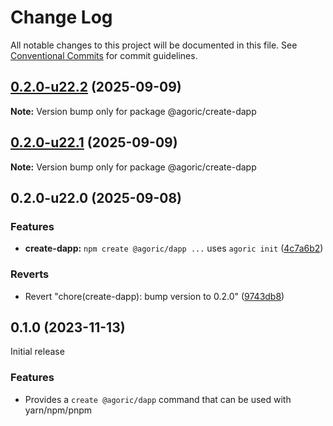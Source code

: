 # Change Log

All notable changes to this project will be documented in this file.
See [Conventional Commits](https://conventionalcommits.org) for commit guidelines.

## [0.2.0-u22.2](https://github.com/Agoric/agoric-sdk/compare/@agoric/create-dapp@0.2.0-u22.1...@agoric/create-dapp@0.2.0-u22.2) (2025-09-09)

**Note:** Version bump only for package @agoric/create-dapp

## [0.2.0-u22.1](https://github.com/Agoric/agoric-sdk/compare/@agoric/create-dapp@0.2.0-u22.0...@agoric/create-dapp@0.2.0-u22.1) (2025-09-09)

**Note:** Version bump only for package @agoric/create-dapp

## 0.2.0-u22.0 (2025-09-08)

### Features

* **create-dapp:** `npm create @agoric/dapp ...` uses `agoric init` ([4c7a6b2](https://github.com/Agoric/agoric-sdk/commit/4c7a6b24a9190e95d9e6706298b9ca8411f6c693))

### Reverts

* Revert "chore(create-dapp): bump version to 0.2.0" ([9743db8](https://github.com/Agoric/agoric-sdk/commit/9743db8e25178d7c6a860011dc4388d038010881))

## 0.1.0 (2023-11-13)

Initial release

### Features

- Provides a `create @agoric/dapp` command that can be used with yarn/npm/pnpm
